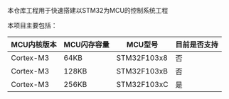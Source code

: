 本仓库工程用于快速搭建以STM32为MCU的控制系统工程



本项目主要包括：

| MCU内核版本 | MCU闪存容量 | MCU型号     | 目前是否支持 |
| ----------- | ----------- | ----------- | ------------ |
| Cortex-M3   | 64KB        | STM32F103x8 | 否           |
| Cortex-M3   | 128KB       | STM32F103xB | 否           |
| Cortex-M3   | 256KB       | STM32F103xC | 是           |

